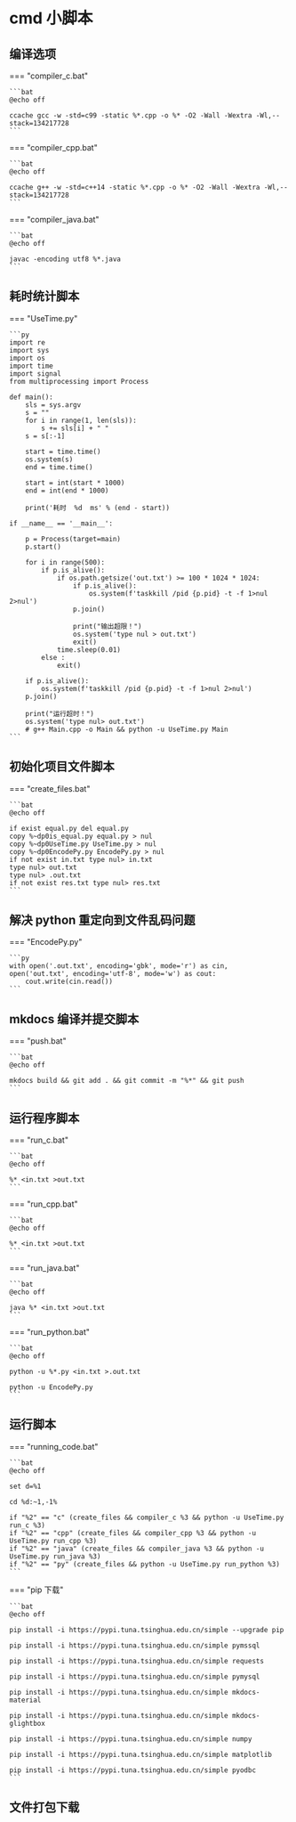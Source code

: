 # cmd 小脚本

## 编译选项

=== "compiler_c.bat"

    ```bat
    @echo off

    ccache gcc -w -std=c99 -static %*.cpp -o %* -O2 -Wall -Wextra -Wl,--stack=134217728
    ```

=== "compiler_cpp.bat"

    ```bat
    @echo off

    ccache g++ -w -std=c++14 -static %*.cpp -o %* -O2 -Wall -Wextra -Wl,--stack=134217728
    ```

=== "compiler_java.bat"

    ```bat
    @echo off

    javac -encoding utf8 %*.java
    ```

## 耗时统计脚本

=== "UseTime.py"

    ```py
    import re
    import sys
    import os
    import time
    import signal
    from multiprocessing import Process

    def main():
        sls = sys.argv
        s = ""
        for i in range(1, len(sls)):
            s += sls[i] + " "
        s = s[:-1]
        
        start = time.time()
        os.system(s)
        end = time.time()
        
        start = int(start * 1000)
        end = int(end * 1000)
        
        print('耗时  %d  ms' % (end - start))
        
    if __name__ == '__main__':
        
        p = Process(target=main)
        p.start()
        
        for i in range(500):
            if p.is_alive():
                if os.path.getsize('out.txt') >= 100 * 1024 * 1024:
                    if p.is_alive():
                        os.system(f'taskkill /pid {p.pid} -t -f 1>nul 2>nul')
                    p.join()
                    
                    print("输出超限！")
                    os.system('type nul > out.txt')
                    exit()
                time.sleep(0.01)
            else :
                exit()

        if p.is_alive():
            os.system(f'taskkill /pid {p.pid} -t -f 1>nul 2>nul')
        p.join()
        
        print("运行超时！")
        os.system('type nul> out.txt')
        # g++ Main.cpp -o Main && python -u UseTime.py Main
    ```

## 初始化项目文件脚本

=== "create_files.bat"

    ```bat
    @echo off

    if exist equal.py del equal.py
    copy %~dp0is_equal.py equal.py > nul
    copy %~dp0UseTime.py UseTime.py > nul
    copy %~dp0EncodePy.py EncodePy.py > nul
    if not exist in.txt type nul> in.txt
    type nul> out.txt
    type nul> .out.txt
    if not exist res.txt type nul> res.txt
    ```

## 解决 python 重定向到文件乱码问题

=== "EncodePy.py"

    ```py
    with open('.out.txt', encoding='gbk', mode='r') as cin, open('out.txt', encoding='utf-8', mode='w') as cout:
        cout.write(cin.read())
    ```

## mkdocs 编译并提交脚本

=== "push.bat"

    ```bat
    @echo off

    mkdocs build && git add . && git commit -m "%*" && git push
    ```

## 运行程序脚本

=== "run_c.bat"

    ```bat
    @echo off

    %* <in.txt >out.txt
    ```

=== "run_cpp.bat"

    ```bat
    @echo off

    %* <in.txt >out.txt
    ```

=== "run_java.bat"

    ```bat
    @echo off

    java %* <in.txt >out.txt
    ```

=== "run_python.bat"

    ```bat
    @echo off

    python -u %*.py <in.txt >.out.txt

    python -u EncodePy.py
    ```

## 运行脚本

=== "running_code.bat"

    ```bat
    @echo off

    set d=%1

    cd %d:~1,-1%

    if "%2" == "c" (create_files && compiler_c %3 && python -u UseTime.py run_c %3)
    if "%2" == "cpp" (create_files && compiler_cpp %3 && python -u UseTime.py run_cpp %3)
    if "%2" == "java" (create_files && compiler_java %3 && python -u UseTime.py run_java %3)
    if "%2" == "py" (create_files && python -u UseTime.py run_python %3)
    ```

=== "pip 下载"

    ```bat
    @echo off

    pip install -i https://pypi.tuna.tsinghua.edu.cn/simple --upgrade pip

    pip install -i https://pypi.tuna.tsinghua.edu.cn/simple pymssql 

    pip install -i https://pypi.tuna.tsinghua.edu.cn/simple requests

    pip install -i https://pypi.tuna.tsinghua.edu.cn/simple pymysql

    pip install -i https://pypi.tuna.tsinghua.edu.cn/simple mkdocs-material

    pip install -i https://pypi.tuna.tsinghua.edu.cn/simple mkdocs-glightbox

    pip install -i https://pypi.tuna.tsinghua.edu.cn/simple numpy

    pip install -i https://pypi.tuna.tsinghua.edu.cn/simple matplotlib

    pip install -i https://pypi.tuna.tsinghua.edu.cn/simple pyodbc
    ```

## 文件打包下载

[](./Cmd_Tool.zip)